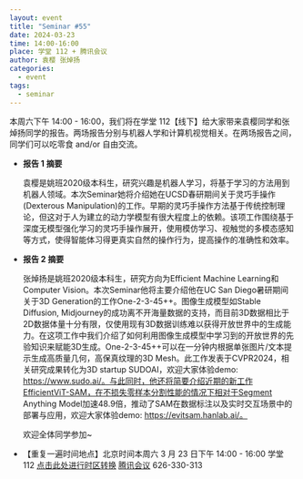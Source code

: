 ```yaml
---
layout: event
title: "Seminar #55"
date: 2024-03-23
time: 14:00-16:00
place: 学堂 112 + 腾讯会议
author: 袁樱 张焯扬
categories:
  - event
tags:
  - seminar
---
```


本周六下午 14:00 - 16:00，我们将在学堂 112【线下】给大家带来袁樱同学和张焯扬同学的报告。两场报告分别与机器人学和计算机视觉相关。在两场报告之间，同学们可以吃零食 and/or 自由交流。

* **报告 1 摘要**

   袁樱是姚班2020级本科生，研究兴趣是机器人学习，将基于学习的方法用到机器人领域。本次Seminar她将介绍她在UCSD春研期间关于灵巧手操作(Dexterous Manipulation)的工作。早期的灵巧手操作方法基于传统控制理论，但这对于人为建立的动力学模型有很大程度上的依赖。该项工作围绕基于深度无模型强化学习的灵巧手操作展开，使用模仿学习、视触觉的多模态感知等方式，使得智能体习得更真实自然的操作行为，提高操作的准确性和效率。

* **报告 2 摘要**

   张焯扬是姚班2020级本科生，研究方向为Efficient Machine Learning和Computer Vision。本次Seminar他将主要介绍他在UC San Diego暑研期间关于3D Generation的工作One-2-3-45++。图像生成模型如Stable Diffusion, Midjourney的成功离不开海量数据的支持，而目前3D数据相比于2D数据体量十分有限，仅使用现有3D数据训练难以获得开放世界中的生成能力。在这项工作中我们介绍了如何利用图像生成模型中学习到的开放世界的先验知识来赋能3D生成。One-2-3-45++可以在一分钟内根据单张图片/文本提示生成高质量几何，高保真纹理的3D Mesh。此工作发表于CVPR2024，相关研究成果转化为3D startup SUDOAI，欢迎大家体验demo: https://www.sudo.ai/。与此同时，他还将简要介绍近期的新工作EfficientViT-SAM，在不损失零样本分割性能的情况下相对于Segment Anything Model加速48.9倍，推动了SAM在数据标注以及实时交互场景中的部署与应用，欢迎大家体验demo: https://evitsam.hanlab.ai/。
   
   欢迎全体同学参加~
<!--more-->

* 【重复一遍时间地点】北京时间本周六 3 月 23 日下午 14:00 - 16:00 学堂 112 [点击此处进行时区转换](https://www.timeanddate.com/worldclock/fixedtime.html?msg=Yao+Class+Seminar+55&iso=20240323T14&p1=33&ah=2) [腾讯会议](https://meeting.tencent.com/dm/mTC13tZ7oqT4) 626-330-313

